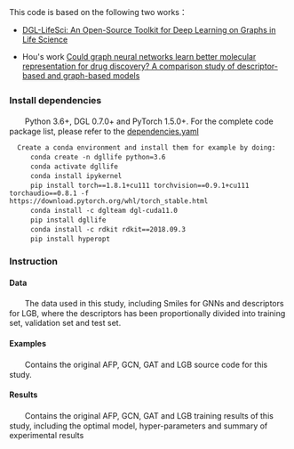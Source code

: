This code is based on the following two works：  
  - [DGL-LifeSci: An Open-Source Toolkit for Deep Learning on Graphs in Life Science](https://pubs.acs.org/doi/10.1021/acsomega.1c04017)
  * Hou's work [Could graph neural networks learn better molecular representation for drug discovery? A comparison study of descriptor-based and graph-based models](https://jcheminf.biomedcentral.com/articles/10.1186/s13321-020-00479-8) 

### Install dependencies　　
　　Python 3.6+, DGL 0.7.0+ and PyTorch 1.5.0+. For the complete code package list, please refer to the [dependencies.yaml](./dependencies.yaml)  
 
  ```
    Create a conda environment and install them for example by doing: 
    　　conda create -n dgllife python=3.6  
    　　conda activate dgllife  
    　　conda install ipykernel  
    　　pip install torch==1.8.1+cu111 torchvision==0.9.1+cu111 torchaudio==0.8.1 -f https://download.pytorch.org/whl/torch_stable.html  
    　　conda install -c dglteam dgl-cuda11.0  
    　　pip install dgllife  
    　　conda install -c rdkit rdkit==2018.09.3  
    　　pip install hyperopt  
 ```
### Instruction
#### Data
　　The data used in this study, including Smiles for GNNs and descriptors for LGB, where the descriptors has been proportionally divided into training set, validation set and test set.
#### Examples
　　Contains the original AFP, GCN, GAT and LGB source code for this study.
#### Results
　　Contains the original AFP, GCN, GAT and LGB training results of this study, including the optimal model, hyper-parameters and summary of experimental results
  

